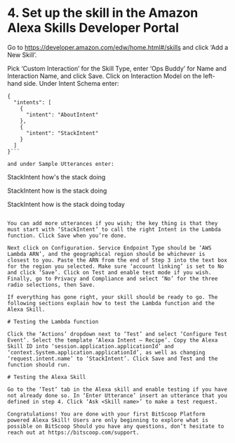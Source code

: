 # 4. Set up the skill in the Amazon Alexa Skills Developer Portal

Go to https://developer.amazon.com/edw/home.html#/skills and click ‘Add a New Skill’.


Pick ‘Custom Interaction’ for the Skill Type, enter ‘Ops Buddy’ for Name and Interaction Name, and click Save. Click on Interaction Model on the left-hand side. Under Intent Schema enter:
```
{
  "intents": [
    {
      "intent": "AboutIntent"
    },
    {
      "intent": "StackIntent"
    }
  ]
}```

and under Sample Utterances enter:
```
StackIntent how's the stack doing

StackIntent how is the stack doing

StackIntent how is the stack doing today
```

You can add more utterances if you wish; the key thing is that they must start with ‘StackIntent’ to call the right Intent in the Lambda function. Click Save when you’re done.

Next click on Configuration. Service Endpoint Type should be ‘AWS Lambda ARN’, and the geographical region should be whichever is closest to you. Paste the ARN from the end of Step 3 into the text box for the region you selected. Make sure ‘account linking’ is set to No and click ‘Save’. Click on Test and enable test mode if you wish. Finally, go to Privacy and Compliance and select ‘No’ for the three radio selections, then Save.

If everything has gone right, your skill should be ready to go. The following sections explain how to test the Lambda function and the Alexa Skill.

# Testing the Lambda function

Click the ‘Actions’ dropdown next to ‘Test’ and select ‘Configure Test Event’. Select the template ‘Alexa Intent — Recipe’. Copy the Alexa Skill ID into ‘session.application.applicationId’ and ‘context.System.application.applicationId’, as well as changing ‘request.intent.name’ to ‘StackIntent’. Click Save and Test and the function should run.

# Testing the Alexa Skill

Go to the ‘Test’ tab in the Alexa skill and enable testing if you have not already done so. In ‘Enter Utterance’ insert an utterance that you defined in step 4. Click ‘Ask <Skill name>’ to make a test request.

Congratulations! You are done with your first BitScoop Platform powered Alexa Skill! Users are only beginning to explore what is possible on BitScoop Should you have any questions, don’t hesitate to reach out at https://bitscoop.com/support.
